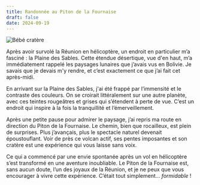 ```yaml
---
title: Randonnée au Piton de la Fournaise
draft: false
date: 2024-09-19
---
```

![Bébé cratère ](/img/img_2681.jpeg "Bébé cratère ")

Après avoir survolé la Réunion en hélicoptère, un endroit en particulier m’a fasciné : la Plaine des Sables. Cette étendue désertique, vue d'en haut, m’a immédiatement rappelé les paysages lunaires que j’avais vus en Bolivie. Je savais que je devais m'y rendre, et c’est exactement ce que j’ai fait cet après-midi.

En arrivant sur la Plaine des Sables, j'ai été frappé par l’immensité et le contraste des couleurs. On se croirait littéralement sur une autre planète, avec ces teintes rougeâtres et grises qui s’étendent à perte de vue. C’est un endroit qui inspire à la fois la tranquillité et l’émerveillement.

Après une petite pause pour admirer le paysage, j’ai repris ma route en direction du Piton de la Fournaise. Le chemin, bien que rocailleux, est plein de surprises. Plus j’avançais, plus le spectacle naturel devenait époustouflant. Voir de près ce volcan actif, ses pentes imposantes et son cratère est une expérience qui vous laisse sans voix.

Ce qui a commencé par une envie spontanée après un vol en hélicoptère s’est transformé en une aventure inoubliable. Le Piton de la Fournaise est, sans aucun doute, l’un des joyaux de la Réunion, et je ne peux que vous encourager à vivre cette expérience. C’était tout simplement... *formidable* !
